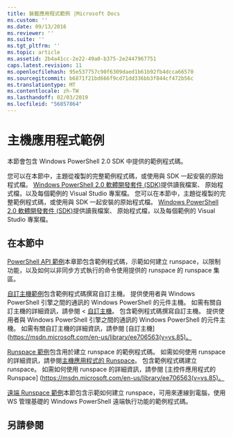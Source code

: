```yaml
---
title: 裝載應用程式範例 |Microsoft Docs
ms.custom: ''
ms.date: 09/13/2016
ms.reviewer: ''
ms.suite: ''
ms.tgt_pltfrm: ''
ms.topic: article
ms.assetid: 2b4a41cc-2e22-49a0-b375-2e2447967751
caps.latest.revision: 11
ms.openlocfilehash: 95e537757c90f6309daed1b61b92fb4dcca66570
ms.sourcegitcommit: b6871f21bd666f9cd71dd336bb3f844cf472b56c
ms.translationtype: MT
ms.contentlocale: zh-TW
ms.lasthandoff: 02/03/2019
ms.locfileid: "56857864"
---
```

# <a name="host-application-samples"></a>主機應用程式範例

本節會包含 Windows PowerShell 2.0 SDK 中提供的範例程式碼。

 您可以在本節中，主題從複製的完整範例程式碼，或使用與 SDK 一起安裝的原始程式檔。 [Windows PowerShell 2.0 軟體開發套件 (SDK)](https://www.microsoft.com/en-us/download/details.aspx?id=2560)提供讀我檔案、 原始程式檔，以及每個範例的 Visual Studio 專案檔。
您可以在本節中，主題從複製的完整範例程式碼，或使用與 SDK 一起安裝的原始程式檔。 [Windows PowerShell 2.0 軟體開發套件 (SDK)](https://www.microsoft.com/en-us/download/details.aspx?id=2560)提供讀我檔案、 原始程式檔，以及每個範例的 Visual Studio 專案檔。

## <a name="in-this-section"></a>在本節中

 [PowerShell API 範例](./windows-powershell-api-samples.md)本章節包含範例程式碼，示範如何建立 runspace，以限制功能，以及如何以非同步方式執行的命令使用提供的 runspace 的 runspace 集區。

 [自訂主機範例](./custom-host-samples.md)包含範例程式碼撰寫自訂主機。 提供使用者與 Windows PowerShell 引擎之間的通訊的 Windows PowerShell 的元件主機。 如需有關自訂主機的詳細資訊，請參閱 <<c0> [ 自訂主機](https://msdn.microsoft.com/en-us/library/ee706563(v=vs.85).aspx)。
包含範例程式碼撰寫自訂主機。 提供使用者與 Windows PowerShell 引擎之間的通訊的 Windows PowerShell 的元件主機。 如需有關自訂主機的詳細資訊，請參閱 [自訂主機] (https://msdn.microsoft.com/en-us/library/ee706563(v=vs.85)。

 [Runspace 範例](./runspace-samples.md)包含用於建立 runspace 的範例程式碼。 如需如何使用 runspace 的詳細資訊，請參閱[主機應用程式的 Runspace](https://msdn.microsoft.com/en-us/library/ee706563(v=vs.85).aspx)。
包含範例程式碼建立 runspace。 如需如何使用 runspace 的詳細資訊，請參閱 [主控件應用程式的 Runspace] (https://msdn.microsoft.com/en-us/library/ee706563(v=vs.85)。

 [遠端 Runspace 範例](./remote-runspace-samples.md)本節包含示範如何建立 runspace，可用來連線到電腦，使用 WS 管理基礎的 Windows PowerShell 遠端執行功能的範例程式碼。

## <a name="see-also"></a>另請參閱

